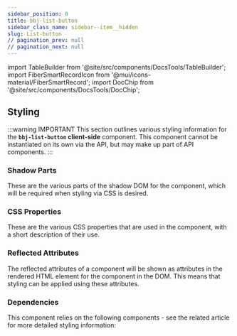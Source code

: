 ```yaml
---
sidebar_position: 0
title: bbj-list-button
sidebar_class_name: sidebar--item__hidden
slug: List-button
// pagination_prev: null
// pagination_next: null
---
```


import TableBuilder from '@site/src/components/DocsTools/TableBuilder';
import FiberSmartRecordIcon from '@mui/icons-material/FiberSmartRecord';
import DocChip from '@site/src/components/DocsTools/DocChip';

<DocChip tooltipText="This component will render with a shadow DOM, an API built into the browser that facilitates encapsulation." label="Shadow" target="_blank" clickable={false} iconName='shadow' />

<DocChip tooltipText="The name of the web component that will render in the DOM." label="bbj-list-button" clickable={false} iconName='code'/>

## Styling

:::warning IMPORTANT
This section outlines various styling information for the **`bbj-list-button` client-side** component. This component cannot be instantiated on its own via the API, but may make up part of API components.
:::

### Shadow Parts
These are the various parts of the shadow DOM for the component, which will be required when styling via CSS is desired.
<TableBuilder tag='bbj-list-button' table="parts"/>

### CSS Properties

  These are the various CSS properties that are used in the component, with a short description of their use.
  
  <TableBuilder tag='bbj-list-button' table="properties"/>

### Reflected Attributes

  The reflected attributes of a component will be shown as attributes in the rendered HTML element for the component in the DOM. This means that styling can be applied using these attributes.
  
  <TableBuilder tag='bbj-list-button' table="reflects"/>

### Dependencies

  This component relies on the following components - see the related article for more detailed styling information:
  
  <TableBuilder tag='bbj-list-button' table="dependencies"/>
